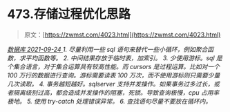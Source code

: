 <!--yml
category: 未分类
date: 0001-01-01 00:00:00
-->

# 473.存储过程优化思路

> 原文：[https://zwmst.com/4023.html](https://zwmst.com/4023.html)

   [ *数据库* ](https://zwmst.com/%e6%95%b0%e6%8d%ae%e5%ba%93)*[ <time datetime="2021-09-25T02:21:10+08:00"> 2021-09-24 </time> ](https://zwmst.com/4023.html)  1.  尽量利用一些 sql 语句来替代一些小循环，例如聚合函数，求平均函数等。
2.  中间结果存放于临时表，加索引。
3.  少使用游标。sql 是个集合语言，对于集合运算具有较高性能。而 cursors 是过程运算。比如对一个 100 万行的数据进行查询。游标需要读表 100 万次，而不使用游标则只需要少量几次读取。
4.  事务越短越好。sqlserver 支持并发操作。如果事务过多过长，或者隔离级别过高，都会造成并发操作的阻塞，死锁。导致查询极慢，cpu 占用率极地。
5.  使用 try-catch 处理错误异常。
6.  查找语句尽量不要放在循环内。*